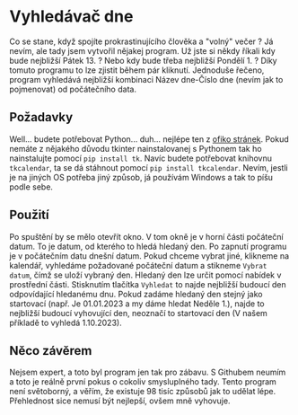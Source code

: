 # Vyhledávač dne
Co se stane, když spojíte prokrastinujícího člověka a "volný" večer ? Já nevím, ale tady jsem vytvořil nějakej program. Už jste si někdy říkali kdy bude nejbližší Pátek 13. ? Nebo kdy bude třeba nejbližší Pondělí 1. ? Díky tomuto programu to lze zjistit během pár kliknutí. Jednoduše řečeno, program vyhledává nejbližší kombinaci Název dne-Číslo dne (nevím jak to pojmenovat) od počátečního data. 

## Požadavky
Well... budete potřebovat Python... duh... nejlépe ten z [ofiko stránek](https://www.python.org). Pokud nemáte z nějakého důvodu tkinter nainstalovanej s Pythonem tak ho nainstalujte pomocí `pip install tk`. Navíc budete potřebovat knihovnu `tkcalendar`, ta se dá stáhnout pomocí `pip install tkcalendar`. Nevím, jestli je na jiných OS potřeba jiný způsob, já používám Windows a tak to píšu podle sebe.

## Použití
Po spuštění by se mělo otevřít okno. V tom okně je v horní části počáteční datum. To je datum, od kterého to hledá hledaný den. Po zapnutí programu je v počátečním datu dnešní datum. Pokud chceme vybrat jiné, klikneme na kalendář, vyhledáme požadované počáteční datum a stikneme `Vybrat datum`, čímž se uloží vybraný den. Hledaný den lze určit pomocí nabídek v prostřední části. Stisknutím tlačítka `Vyhledat` to najde nejbližší budoucí den odpovídající hledanému dnu. Pokud zadáme hledaný den stejný jako startovací (např. Je 01.01.2023 a my dáme hledat Neděle 1.), najde to nejbližší budoucí vyhovující den, neoznačí to startovací den (V našem příkladě to vyhledá 1.10.2023).

## Něco závěrem
Nejsem expert, a toto byl program jen tak pro zábavu. S Githubem neumím a toto je reálně první pokus o cokoliv smysluplného tady. Tento program není světoborný, a věřím, že existuje 98 tisíc způsobů jak to udělat lépe. Přehlednost sice nemusí být nejlepší, ovšem mně vyhovuje.

